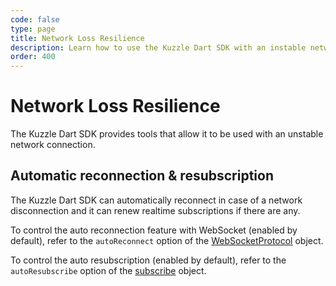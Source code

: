 ```yaml
---
code: false
type: page
title: Network Loss Resilience
description: Learn how to use the Kuzzle Dart SDK with an instable network
order: 400
---
```


# Network Loss Resilience

The Kuzzle Dart SDK provides tools that allow it to be used with an unstable network connection.

## Automatic reconnection & resubscription

The Kuzzle Dart SDK can automatically reconnect in case of a network disconnection and it can renew realtime subscriptions if there are any.

To control the auto reconnection feature with WebSocket (enabled by default), refer to the `autoReconnect` option of the [WebSocketProtocol](/sdk/dart/3/protocols/websocket) object.

To control the auto resubscription (enabled by default), refer to the `autoResubscribe` option of the [subscribe](/sdk/dart/3/controllers/realtime/subscribe) object.
